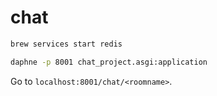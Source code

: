 # chat

```sh
brew services start redis
```

```sh
daphne -p 8001 chat_project.asgi:application
```

Go to `localhost:8001/chat/<roomname>`.
